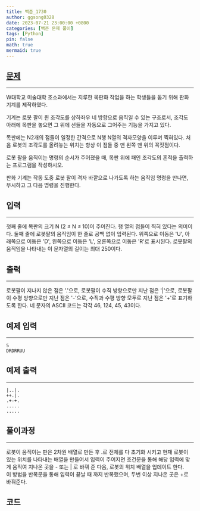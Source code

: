 ```yaml
---
title: 백준_1730
author: ggsong0328
date: 2023-07-21 23:00:00 +0800
categories: [백준 문제 풀이]
tags: [Python]
pin: false
math: true
mermaid: true
---
```


## __[문제](https://www.acmicpc.net/problem/1730)__
***
W대학교 미술대학 조소과에서는 지루한 목판화 작업을 하는 학생들을 돕기 위해 판화 기계를 제작하였다.

기계는 로봇 팔이 쥔 조각도를 상하좌우 네 방향으로 움직일 수 있는 구조로서, 조각도 아래에 목판을 놓으면 그 위에 선들을 자동으로 그어주는 기능을 가지고 있다.

목판에는 N2개의 점들이 일정한 간격으로 N행 N열의 격자모양을 이루며 찍혀있다. 처음 로봇의 조각도를 올려놓는 위치는 항상 이 점들 중 맨 왼쪽 맨 위의 꼭짓점이다.

로봇 팔을 움직이는 명령의 순서가 주어졌을 때, 목판 위에 패인 조각도의 혼적을 출력하는 프로그램을 작성하시오.

판화 기계는 작동 도중 로봇 팔이 격자 바깥으로 나가도록 하는 움직임 명령을 만나면, 무시하고 그 다음 명령을 진행한다.

## __입력__
***
첫째 줄에 목판의 크기 N (2 ≤ N ≤ 10)이 주어진다. 행 열의 점들이 찍혀 있다는 의미이다. 둘째 줄에 로봇팔의 움직임이 한 줄로 공백 없이 입력된다. 위쪽으로 이동은 'U', 아래쪽으로 이동은 'D', 왼쪽으로 이동은 'L', 오른쪽으로 이동은 'R'로 표시된다. 로봇팔의 움직임을 나타내는 이 문자열의 길이는 최대 250이다.

## __출력__
***
로봇팔이 지나지 않은 점은 '.'으로, 로봇팔이 수직 방향으로만 지난 점은 '|'으로, 로봇팔이 수평 방향으로만 지난 점은 '-'으로, 수직과 수평 방향 모두로 지난 점은 '+'로 표기하도록 한다. 네 문자의 ASCII 코드는 각각 46, 124, 45, 43이다.

## 예제 입력
***
    5
    DRDRRUU

## 예제 출력
***
    |..|.
    ++.|.
    .+-+.
    .....
    .....

## __풀이과정__
***
로봇이 움직이는 판은 2차원 배열로 만든 후 .로 전체를 다 초기화 시키고 현재 로봇이 있는 위치를 나타내는 배열을 만들어서 입력이 주어지면 조건문을 통해 해당 입력에 맞게 움직여 지나온 곳을 - 또는 | 로 바꿔 준 다음, 로봇의 위치 배열을 업데이트 한다. <br>
이 방법을 반복문을 통해 입력이 끝날 때 까지 반복했으며, 두번 이상 지나온 곳은 +로 바꿔준다.

## __코드__
<script src="https://gist.github.com/ggsong0328/5390f10fc66f8d4e4143db36bbad5a8b.js"></script>